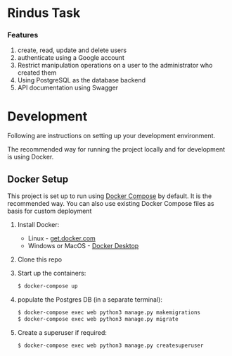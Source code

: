 # Rindus Task


### Features

1. create, read, update and delete users
2. authenticate using a Google account
3. Restrict manipulation operations on a user to the administrator who created them
4. Using PostgreSQL as the database backend
5. API documentation using Swagger


# Development

Following are instructions on setting up your development environment.

The recommended way for running the project locally and for development is using Docker.


## Docker Setup

This project is set up to run using [Docker Compose](https://docs.docker.com/compose/) by default. It is the recommended way. You can also use existing Docker Compose files as basis for custom deployment

1. Install Docker:
   - Linux - [get.docker.com](https://get.docker.com/)
   - Windows or MacOS - [Docker Desktop](https://www.docker.com/products/docker-desktop)
1. Clone this repo 

1. Start up the containers:

   ```sh
   $ docker-compose up
   ```
1. populate the Postgres DB (in a separate terminal):
   ```sh
   $ docker-compose exec web python3 manage.py makemigrations
   $ docker-compose exec web python3 manage.py migrate
   ```
1. Create a superuser if required:
   ```sh
   $ docker-compose exec web python3 manage.py createsuperuser
   ```

